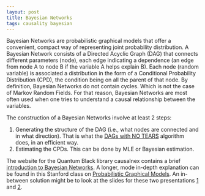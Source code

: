 ```yaml
---
layout: post
title: Bayesian Networks
tags: causality bayesian
---
```


Bayesian Networks are probabilistic graphical models that offer a convenient,
compact way of representing joint probability distribution. A Bayesian Network
consists of a Directed Acyclic Graph (DAG) that connects different parameters
(node), each edge indicating a dependence (an edge from node A to node B if
the variable A helps explain B). Each node (random variable) is associated a
distribution in the form of a Conditional Probability Distribution (CPD), the
condition being on all the parent of that node. By definition, Bayesian Networks
do not contain cycles. Which is not the case of Markov Random Fields. For that
reason, Bayesian Networks are most often used when one tries to understand a
causal relationship between the variables.

The construction of a Bayesian Networks involve at least 2 steps:
1. Generating the structure of the DAG (i.e., what nodes are connected and in
what direction). That is what the [DAGs with NO
TEARS](https://papers.nips.cc/paper/8157-dags-with-no-tears-continuous-optimization-for-structure-learning.pdf)
algorithm does, in an efficient way.
2. Estimating the CPDs. This can be done by MLE or Bayesian estimation.

The website for the Quantum Black library causalnex contains a brief
[introduction to Bayesian
Networks](https://causalnex.readthedocs.io/en/latest/04_user_guide/04_user_guide.html#).
A longer, mode in-depth explanation can be found in this Stanford class on
[Probabilistic Graphical Models](https://ermongroup.github.io/cs228-notes/).
An in-between solution might be to look at the slides for these two
presentations [1](http://www.ee.columbia.edu/~vittorio/Lecture12.pdf) and
[2](http://www.cs.tau.ac.il/~haimk/pgm-seminar/Graphicals-tomer.pdf).
